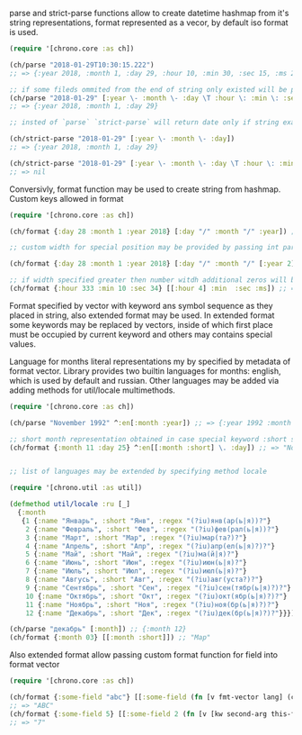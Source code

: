 parse and strict-parse functions allow to create datetime hashmap from it's string representations, format represented as a vecor, by default iso format is used.

```clj
(require '[chrono.core :as ch])

(ch/parse "2018-01-29T10:30:15.222")
;; => {:year 2018, :month 1, :day 29, :hour 10, :min 30, :sec 15, :ms 222}

;; if some fileds ommited from the end of string only existed will be parsed
(ch/parse "2018-01-29" [:year \- :month \- :day \T :hour \: :min \: :sec \. :ms])
;; => {:year 2018, :month 1, :day 29}

;; insted of `parse` `strict-parse` will return date only if string exactly match

(ch/strict-parse "2018-01-29" [:year \- :month \- :day])
;; => {:year 2018, :month 1, :day 29}

(ch/strict-parse "2018-01-29" [:year \- :month \- :day \T :hour \: :min \: :sec \. :ms])
;; => nil
```
Conversivly, format function may be used to create string from hashmap. Custom keys allowed in format

```clj
(require '[chrono.core :as ch])

(ch/format {:day 28 :month 1 :year 2018} [:day "/" :month "/" :year]) ;; => "29/01/2018"

;; custom width for special position may be provided by passing int parameter to format vector

(ch/format {:day 28 :month 1 :year 2018} [:day "/" :month "/" [:year 2]]) ;; => "29/01/18"

;; if width specified greater then number witdh additional zeros will be added
(ch/format {:hour 333 :min 10 :sec 34} [[:hour 4] :min  :sec :ms]) ;; => "03331034000"
```

Format specified by vector with keyword ans symbol sequence as they placed in string, also extended format may be used. In extended format some keywords may be replaced by vectors, inside of which first place must be occupied by current keyword and others may contains special values.

Language for months literal representations my by specified by metadata of format vector. Library provides two builtin languages for months: english, which is used by default and russian. Other languages may be added via adding methods for util/locale multimethods.

```clj
(require '[chrono.core :as ch])

(ch/parse "November 1992" ^:en[:month :year]) ;; => {:year 1992 :month 11}

;; short month representation obtained in case special keyword :short supplied
(ch/format {:month 11 :day 25} ^:en[[:month :short] \. :day]) ;; => "Nov. 25"


;; list of languages may be extended by specifying method locale

(require '[chrono.util :as util])

(defmethod util/locale :ru [_]
  {:month
   {1 {:name "Январь", :short "Янв", :regex "(?iu)янв(ар(ь|я))?"}
    2 {:name "Февраль", :short "Фев", :regex "(?iu)фев(рал(ь|я))?"}
    3 {:name "Март", :short "Мар", :regex "(?iu)мар(та?)?"}
    4 {:name "Апрель", :short "Апр", :regex "(?iu)апр(ел(ь|я)?)?"}
    5 {:name "Май", :short "Май", :regex "(?iu)ма(й|я)?"}
    6 {:name "Июнь", :short "Июн", :regex "(?iu)июн(ь|я)?"}
    7 {:name "Июль", :short "Июл", :regex "(?iu)июл(ь|я)?"}
    8 {:name "Авгусь", :short "Авг", :regex "(?iu)авг(уста?)?"}
    9 {:name "Сентябрь", :short "Сен", :regex "(?iu)сен(тябр(ь|я)?)?"}
    10 {:name "Октябрь", :short "Окт", :regex "(?iu)окт(ябр(ь|я)?)?"}
    11 {:name "Ноябрь", :short "Ноя", :regex "(?iu)ноя(бр(ь|я)?)?"}
    12 {:name "Декабрь", :short "Дек", :regex "(?iu)дек(бр(ь|я)?)?"}}})

(ch/parse "декабрь" [:month]) ;; {:month 12}
(ch/format {:month 03} [[:month :short]]) ;; "Мар"
```

Also extended format allow passing custom format function for field into format vector

```clj
(require '[chrono.core :as ch])

(ch/format {:some-field "abc"} [[:some-field (fn [v fmt-vector lang] (clojure.string/upper-case v))]])
;; => "ABC"
(ch/format {:some-field 5} [[:some-field 2 (fn [v [kw second-arg this-function] _] (+ v second-arg))]])
;; => "7"
```
